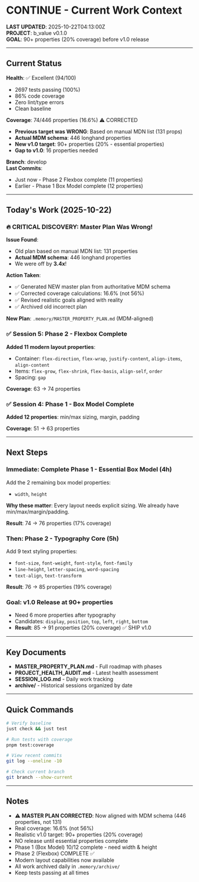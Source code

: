 # CONTINUE - Current Work Context

**LAST UPDATED**: 2025-10-22T04:13:00Z  
**PROJECT**: b_value v0.1.0  
**GOAL**: 90+ properties (20% coverage) before v1.0 release

---

## Current Status

**Health**: ✅ Excellent (94/100)
- 2697 tests passing (100%)
- 86% code coverage
- Zero lint/type errors
- Clean baseline

**Coverage**: 74/446 properties (16.6%) ⚠️ CORRECTED
- **Previous target was WRONG**: Based on manual MDN list (131 props)
- **Actual MDM schema**: 446 longhand properties
- **New v1.0 target**: 90+ properties (20% - essential properties)
- **Gap to v1.0**: 16 properties needed

**Branch**: develop  
**Last Commits**: 
- Just now - Phase 2 Flexbox complete (11 properties)
- Earlier - Phase 1 Box Model complete (12 properties)

---

## Today's Work (2025-10-22)

### 🔥 CRITICAL DISCOVERY: Master Plan Was Wrong!

**Issue Found**:
- Old plan based on manual MDN list: 131 properties
- **Actual MDM schema**: 446 longhand properties  
- We were off by **3.4x**!

**Action Taken**:
- ✅ Generated NEW master plan from authoritative MDM schema
- ✅ Corrected coverage calculations: 16.6% (not 56%)
- ✅ Revised realistic goals aligned with reality
- ✅ Archived old incorrect plan

**New Plan**: `.memory/MASTER_PROPERTY_PLAN.md` (MDM-aligned)

### ✅ Session 5: Phase 2 - Flexbox Complete
**Added 11 modern layout properties**:
- Container: `flex-direction`, `flex-wrap`, `justify-content`, `align-items`, `align-content`
- Items: `flex-grow`, `flex-shrink`, `flex-basis`, `align-self`, `order`
- Spacing: `gap`

**Coverage**: 63 → 74 properties

### ✅ Session 4: Phase 1 - Box Model Complete
**Added 12 properties**: min/max sizing, margin, padding

**Coverage**: 51 → 63 properties

---

## Next Steps

### Immediate: Complete Phase 1 - Essential Box Model (4h)
Add the 2 remaining box model properties:
- `width`, `height`

**Why these matter**: Every layout needs explicit sizing. We already have min/max/margin/padding.

**Result**: 74 → 76 properties (17% coverage)

### Then: Phase 2 - Typography Core (5h)
Add 9 text styling properties:
- `font-size`, `font-weight`, `font-style`, `font-family`
- `line-height`, `letter-spacing`, `word-spacing`
- `text-align`, `text-transform`

**Result**: 76 → 85 properties (19% coverage)

### Goal: v1.0 Release at 90+ properties
- Need 6 more properties after typography
- Candidates: `display`, `position`, `top`, `left`, `right`, `bottom`
- **Result**: 85 → 91 properties (20% coverage) ✅ SHIP v1.0

---

## Key Documents

- **MASTER_PROPERTY_PLAN.md** - Full roadmap with phases
- **PROJECT_HEALTH_AUDIT.md** - Latest health assessment
- **SESSION_LOG.md** - Daily work tracking
- **archive/** - Historical sessions organized by date

---

## Quick Commands

```bash
# Verify baseline
just check && just test

# Run tests with coverage
pnpm test:coverage

# View recent commits
git log --oneline -10

# Check current branch
git branch --show-current
```

---

## Notes

- ⚠️ **MASTER PLAN CORRECTED**: Now aligned with MDM schema (446 properties, not 131)
- Real coverage: 16.6% (not 56%)
- Realistic v1.0 target: 90+ properties (20% coverage)
- NO release until essential properties complete
- Phase 1 (Box Model) 10/12 complete - need width & height
- Phase 2 (Flexbox) COMPLETE ✅
- Modern layout capabilities now available
- All work archived daily in `.memory/archive/`
- Keep tests passing at all times
